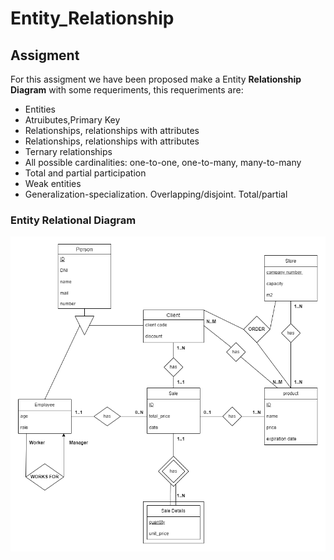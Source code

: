 # Entity_Relationship

## Assigment

For this assigment we have been proposed make a Entity **Relationship Diagram** with some requeriments, this requeriments are:

- Entities
- Atruibutes,Primary Key
- Relationships, relationships with attributes
- Relationships, relationships with attributes
- Ternary relationships
- All possible cardinalities: one-to-one, one-to-many, many-to-many
- Total and partial participation
- Weak entities
- Generalization-specialization. Overlapping/disjoint. Total/partial

### Entity Relational Diagram

![Diagram](https://github.com/FranN2442/Entity_Relationship/blob/main/Supermercado.drawio%20(1).png)
